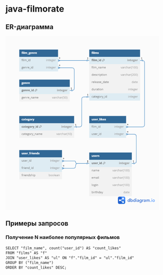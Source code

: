 # java-filmorate

## ER-диаграмма

![ER](ER-schema-java-filmorate.png)

## Примеры запросов

### Получение N наиболее популярных фильмов

```
SELECT "film_name", count("user_id") AS "count_likes" 
FROM "films" AS "f"
JOIN "user_likes" AS "ul" ON "f"."film_id" = "ul"."film_id" 
GROUP BY ("film_name")
ORDER BY "count_likes" DESC;
```


